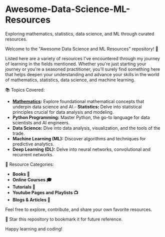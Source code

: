 # Awesome-Data-Science-ML-Resources
Exploring mathematics, statistics, data science, and ML through curated resources.

Welcome to the "Awesome Data Science and ML Resources" repository! 🚀

Listed here are a variety of resources I've encountered through my journey of learning in the fields mentioned. Whether you're just starting your journey or you're a seasoned practitioner, you'll surely find something here that helps deepen your understanding and advance your skills in the world of mathematics, statistics, data science, and machine learning.

📚 Topics Covered:

- **[Mathematics](Mathematics.md):** Explore foundational mathematical concepts that underpin data science and AI.- **Statistics:** Delve into statistical principles crucial for data analysis and modeling.
- **Python Programming:** Master Python, the go-to language for data scientists and AI engineers.
- **Data Science:** Dive into data analysis, visualization, and the tools of the trade.
- **Machine Learning (ML):** Discover algorithms and techniques for predictive analytics.
- **Deep Learning (DL):** Delve into neural networks, convolutional and recurrent networks.

🔗 Resource Categories:

- **Books 📖**
- **Online Courses 🎓**
- **Tutorials 📝**
- **Youtube Pages and Playlists 📺**
- **Blogs & Articles 📰**

Feel free to explore, contribute, and share your own favorite resources.

🌟 Star this repository to bookmark it for future reference.

Happy learning and coding!
